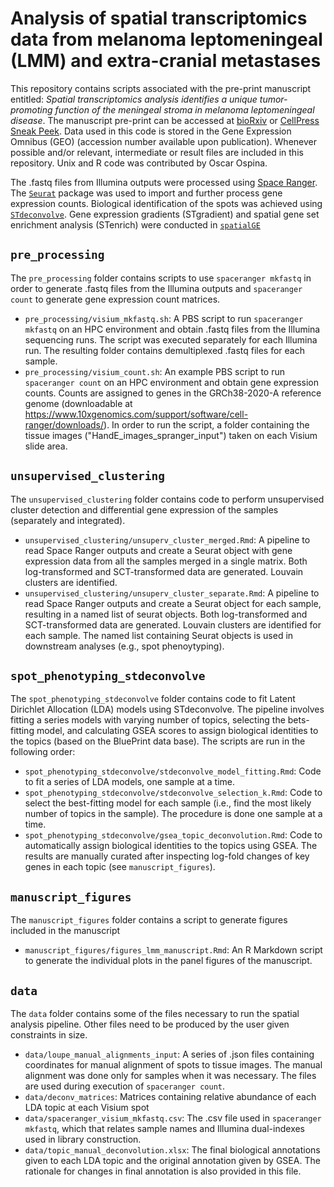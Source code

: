 # Analysis of spatial transcriptomics data from melanoma leptomeningeal (LMM) and extra-cranial metastases

This repository contains scripts associated with the pre-print manuscript entitled: *Spatial 
transcriptomics analysis identifies a unique tumor-promoting function of the meningeal stroma in 
melanoma leptomeningeal disease*. The manuscript pre-print can be accessed at [bioRxiv](https://www.biorxiv.org/content/10.1101/2023.12.18.572266v1)
or [CellPress Sneak Peek](https://papers.ssrn.com/sol3/papers.cfm?abstract_id=4685391).
Data used in this code is stored in the Gene Expression Omnibus (GEO) (accession number available
upon publication). Whenever possible and/or relevant, intermediate or result files are 
included in this repository. Unix and R code was contributed by Oscar Ospina.

The .fastq files from Illumina outputs were processed using [Space Ranger](https://www.10xgenomics.com/support/software/space-ranger/tutorials/count-ff-tutorial). 
The [`Seurat`](https://satijalab.org/seurat/articles/spatial_vignette.html) package was used to 
import and further process gene expression counts. Biological identification of the spots was 
achieved using [`STdeconvolve`](https://jef.works/STdeconvolve/). Gene expression gradients (STgradient) and 
spatial gene set enrichment analysis (STenrich) were conducted in [`spatialGE`](https://fridleylab.github.io/spatialGE/articles/spatial_enrichment_gradients_smi.html)

## `pre_processing`
The `pre_processing` folder contains scripts to use `spaceranger mkfastq` in order to 
generate .fastq files from the Illumina outputs and `spaceranger count` to generate gene
expression count matrices.
* `pre_processing/visium_mkfastq.sh`: A PBS script to run `spaceranger mkfastq` on an
HPC environment and obtain .fastq files from the Illumina sequencing runs. The script was 
executed separately for each Illumina run. The resulting folder contains demultiplexed .fastq 
files for each sample.
* `pre_processing/visium_count.sh`: An example PBS script to run `spaceranger count` on an
HPC environment and obtain gene expression counts. Counts are assigned to genes in the GRCh38-2020-A
reference genome (downloadable at https://www.10xgenomics.com/support/software/cell-ranger/downloads/).
In order to run the script, a folder containing the tissue images ("HandE\_images\_spranger\_input") 
taken on each Visium slide area.

## `unsupervised_clustering`
The `unsupervised_clustering` folder contains code to perform unsupervised cluster detection and
differential gene expression of the samples (separately and integrated).
* `unsupervised_clustering/unsuperv_cluster_merged.Rmd`: A pipeline to read Space Ranger outputs and 
create a Seurat object with gene expression data from all the samples merged in a single 
matrix. Both log-transformed and SCT-transformed data are generated. Louvain clusters are
identified.
* `unsupervised_clustering/unsuperv_cluster_separate.Rmd`: A pipeline to read Space Ranger outputs and 
create a Seurat object for each sample, resulting in a named list of seurat objects. Both 
log-transformed and SCT-transformed data are generated. Louvain clusters are identified for each sample.
The named list containing Seurat objects is used in downstream analyses (e.g., spot phenoytyping).

## `spot_phenotyping_stdeconvolve`
The `spot_phenotyping_stdeconvolve` folder contains code to fit Latent Dirichlet Allocation (LDA)
models using STdeconvolve. The pipeline involves fitting a series models with varying number of topics,
selecting the bets-fitting model, and calculating GSEA scores to assign biological identities to 
the topics (based on the BluePrint data base). The scripts are run in the following order:
* `spot_phenotyping_stdeconvolve/stdeconvolve_model_fitting.Rmd`: Code to fit a series of LDA
models, one sample at a time.
* `spot_phenotyping_stdeconvolve/stdeconvolve_selection_k.Rmd`: Code to select the best-fitting
model for each sample (i.e., find the most likely number of topics in the sample). The procedure is
done one sample at a time.
* `spot_phenotyping_stdeconvolve/gsea_topic_deconvolution.Rmd`: Code to automatically assign 
biological identities to the topics using GSEA. The results are manually curated after inspecting
log-fold changes of key genes in each topic (see `manuscript_figures`).

## `manuscript_figures`
The `manuscript_figures` folder contains a script to generate figures included in the manuscript
* `manuscript_figures/figures_lmm_manuscript.Rmd`: An R Markdown script to generate the individual
plots in the panel figures of the manuscript.

## `data`
The `data` folder contains some of the files necessary to run the spatial analysis pipeline.
Other files need to be produced by the user given constraints in size.
* `data/loupe_manual_alignments_input`: A series of .json files containing coordinates for
manual alignment of spots to tissue images. The manual alignment was done only for samples 
when it was necessary. The files are used during execution of `spaceranger count`.
* `data/deconv_matrices`: Matrices containing relative abundance of each LDA topic at each Visium
spot
* `data/spaceranger_visium_mkfastq.csv`: The .csv file used in `spaceranger mkfastq`,
which that relates sample names and Illumina dual-indexes used in library construction.
* `data/topic_manual_deconvolution.xlsx`: The final biological annotations given to each LDA 
topic and the original annotation given by GSEA. The rationale for changes in final annotation
is also provided in this file.
